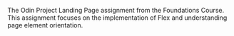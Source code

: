The Odin Project Landing Page assignment from the Foundations Course. This assignment focuses on the implementation of Flex and understanding page element orientation. 